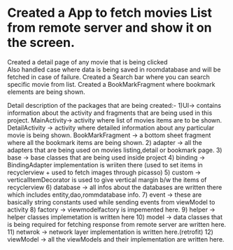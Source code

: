 # Created a App to fetch movies List from remote server and show it on the screen.
 Created a detail page of any movie that is being clicked <br /> 
 Also handled case where data is being saved in roomdatabase and will be fetched in case of failure.
 Created a Search bar where you can search specific movie from list.
 Created a BookMarkFragment where bookmark elements are being shown.




Detail description of the packages that are being created:-
1)UI-> contains information about the activity and fragments that are being used in this project.
  MainActivity-> activity where list of movies items are to be shown.
  DetailActivity -> activity where detailed information about any particular movie is being shown.
  BookMarkFragment -> a bottom sheet fragment where all the bookmark items are being shown. 
2) adapter -> all the adapters that are being used on movies listing,detail or bookmark page.
3) base -> base classes that are being used inside project
4) binding -> BindingAdapter implementation is wriiten there (used to set items in recyclerview + used to fetch images through picasso)
5) custom -> verticalItemDecorator is used to give vertical margin b/w the items of recyclerview
6) database -> all infos about the databases are written there which includes entity,dao,rommdatabase info.
7) event -> these are basically string constants used while sending events from viewModel to activity
8) factory -> viewmodelfactory is impemented here.
9) helper -> helper classes implemetation is written here
10) model -> data classes that is being required for fetching response from remote server are written here.
11) netwrok -> network layer implementation is written here.(retrofit)
12) viewModel -> all the viewModels and their implementation are written here.
